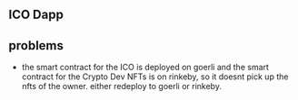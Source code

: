 ## ICO Dapp


## problems
- the smart contract for the ICO is deployed on goerli and the smart contract for the Crypto Dev NFTs is on rinkeby, so it doesnt pick up the nfts of the owner. either redeploy to goerli or rinkeby.